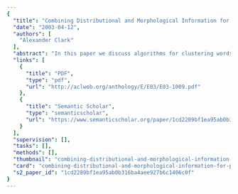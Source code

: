 ```yaml
---
{
  "title": "Combining Distributional and Morphological Information for Part of Speech Induction",
  "date": "2003-04-12",
  "authors": [
    "Alexander Clark"
  ],
  "abstract": "In this paper we discuss algorithms for clustering words into classes from unlabelled text using unsupervised algorithms, based on distributional and morphological information. We show how the use of morphological information can improve the performance on rare words, and that this is robust across a wide range of languages.",
  "links": [
    {
      "title": "PDF",
      "type": "pdf",
      "url": "http://aclweb.org/anthology/E/E03/E03-1009.pdf"
    },
    {
      "title": "Semantic Scholar",
      "type": "semanticscholar",
      "url": "https://www.semanticscholar.org/paper/1cd2289bf1ea95ab0b316ba4aee927b6c1406c0f"
    }
  ],
  "supervision": [],
  "tasks": [],
  "methods": [],
  "thumbnail": "combining-distributional-and-morphological-information-for-part-of-speech-induction-thumb.jpg",
  "card": "combining-distributional-and-morphological-information-for-part-of-speech-induction-card.jpg",
  "s2_paper_id": "1cd2289bf1ea95ab0b316ba4aee927b6c1406c0f"
}
---
```


